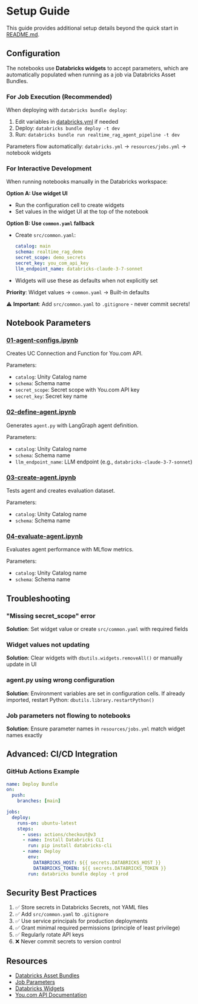 # Setup Guide

This guide provides additional setup details beyond the quick start in [README.md](README.md).

## Configuration

The notebooks use **Databricks widgets** to accept parameters, which are automatically populated when running as a job via Databricks Asset Bundles.

### For Job Execution (Recommended)

When deploying with `databricks bundle deploy`:

1. Edit variables in [databricks.yml](databricks.yml) if needed
2. Deploy: `databricks bundle deploy -t dev`
3. Run: `databricks bundle run realtime_rag_agent_pipeline -t dev`

Parameters flow automatically: `databricks.yml` → `resources/jobs.yml` → notebook widgets

### For Interactive Development

When running notebooks manually in the Databricks workspace:

**Option A: Use widget UI**
- Run the configuration cell to create widgets
- Set values in the widget UI at the top of the notebook

**Option B: Use `common.yaml` fallback**
- Create `src/common.yaml`:
  ```yaml
  catalog: main
  schema: realtime_rag_demo
  secret_scope: demo_secrets
  secret_key: you_com_api_key
  llm_endpoint_name: databricks-claude-3-7-sonnet
  ```
- Widgets will use these as defaults when not explicitly set

**Priority**: Widget values → `common.yaml` → Built-in defaults

⚠️ **Important**: Add `src/common.yaml` to `.gitignore` - never commit secrets!

## Notebook Parameters

### [01-agent-configs.ipynb](src/01-agent-configs.ipynb)
Creates UC Connection and Function for You.com API.

Parameters:
- `catalog`: Unity Catalog name
- `schema`: Schema name
- `secret_scope`: Secret scope with You.com API key
- `secret_key`: Secret key name

### [02-define-agent.ipynb](src/02-define-agent.ipynb)
Generates `agent.py` with LangGraph agent definition.

Parameters:
- `catalog`: Unity Catalog name
- `schema`: Schema name
- `llm_endpoint_name`: LLM endpoint (e.g., `databricks-claude-3-7-sonnet`)

### [03-create-agent.ipynb](src/03-create-agent.ipynb)
Tests agent and creates evaluation dataset.

Parameters:
- `catalog`: Unity Catalog name
- `schema`: Schema name

### [04-evaluate-agent.ipynb](src/04-evaluate-agent.ipynb)
Evaluates agent performance with MLflow metrics.

Parameters:
- `catalog`: Unity Catalog name
- `schema`: Schema name

## Troubleshooting

### "Missing secret_scope" error
**Solution**: Set widget value or create `src/common.yaml` with required fields

### Widget values not updating
**Solution**: Clear widgets with `dbutils.widgets.removeAll()` or manually update in UI

### agent.py using wrong configuration
**Solution**: Environment variables are set in configuration cells. If already imported, restart Python: `dbutils.library.restartPython()`

### Job parameters not flowing to notebooks
**Solution**: Ensure parameter names in `resources/jobs.yml` match widget names exactly

## Advanced: CI/CD Integration

### GitHub Actions Example

```yaml
name: Deploy Bundle
on:
  push:
    branches: [main]

jobs:
  deploy:
    runs-on: ubuntu-latest
    steps:
      - uses: actions/checkout@v3
      - name: Install Databricks CLI
        run: pip install databricks-cli
      - name: Deploy
        env:
          DATABRICKS_HOST: ${{ secrets.DATABRICKS_HOST }}
          DATABRICKS_TOKEN: ${{ secrets.DATABRICKS_TOKEN }}
        run: databricks bundle deploy -t prod
```

## Security Best Practices

1. ✅ Store secrets in Databricks Secrets, not YAML files
2. ✅ Add `src/common.yaml` to `.gitignore`
3. ✅ Use service principals for production deployments
4. ✅ Grant minimal required permissions (principle of least privilege)
5. ✅ Regularly rotate API keys
6. ❌ Never commit secrets to version control

## Resources

- [Databricks Asset Bundles](https://docs.databricks.com/dev-tools/bundles/)
- [Job Parameters](https://docs.databricks.com/jobs/parameter-use.html)
- [Databricks Widgets](https://docs.databricks.com/notebooks/widgets.html)
- [You.com API Documentation](https://documentation.you.com/)
